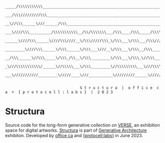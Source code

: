 ```

_____/\\\\\\\\\\\____________________________________________________________________________________________________________________        
 ___/\\\/////////\\\__________________________________________________________________________________________________________________       
  __\//\\\______\///______/\\\____________________________________________________/\\\_________________________________________________      
   ___\////\\\__________/\\\\\\\\\\\__/\\/\\\\\\\___/\\\____/\\\_____/\\\\\\\\__/\\\\\\\\\\\__/\\\____/\\\__/\\/\\\\\\\___/\\\\\\\\\____     
    ______\////\\\______\////\\\////__\/\\\/////\\\_\/\\\___\/\\\___/\\\//////__\////\\\////__\/\\\___\/\\\_\/\\\/////\\\_\////////\\\___    
     _________\////\\\______\/\\\______\/\\\___\///__\/\\\___\/\\\__/\\\____________\/\\\______\/\\\___\/\\\_\/\\\___\///____/\\\\\\\\\\__   
      __/\\\______\//\\\_____\/\\\_/\\__\/\\\_________\/\\\___\/\\\_\//\\\___________\/\\\_/\\__\/\\\___\/\\\_\/\\\__________/\\\/////\\\__  
       _\///\\\\\\\\\\\/______\//\\\\\___\/\\\_________\//\\\\\\\\\___\///\\\\\\\\____\//\\\\\___\//\\\\\\\\\__\/\\\_________\//\\\\\\\\/\\_ 
        ___\///////////_________\/////____\///___________\/////////______\////////______\/////_____\/////////___\///___________\////////\//__       


                                  S t r u c t u r a  |  o f f i c e  c a  +  { p r o t o c e l l : l a b s }  |  2 0 2 3
```

# Structura

Source code for the long-form generative collection on [VERSE](https://verse.works/), an exhibition space for digital artworks. [Structura](https://verse.works/artworks/f1059227-34f7-4887-af29-6f8c79632b16) is part of [Generative Architecture](https://verse.works/exhibitions/generative-architecture) exhibiton. Developed by [office ca](https://verse.works/persons/office-ca) and [{protocell:labs}](https://verse.works/persons/protocell-labs) in June 2023.